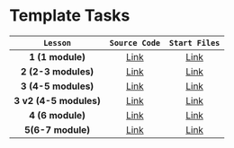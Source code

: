 # Template Tasks

|        `Lesson`        |                                       `Source Code`                                       |                                       `Start Files`                                       |
| :--------------------: | :---------------------------------------------------------------------------------------: | :---------------------------------------------------------------------------------------: |
|    **1 (1 module)**    |  [Link](https://github.com/josserden/react-blended/tree/lesson-01/source-code/README.md)  |  [Link](https://github.com/josserden/react-blended/blob/lesson-01/start-files/README.md)  |
|  **2 (2-3 modules)**   |  [Link](https://github.com/josserden/react-blended/blob/lesson-02/source-code/README.md)  |  [Link](https://github.com/josserden/react-blended/blob/lesson-02/start-files/README.md)  |
|  **3 (4-5 modules)**   |  [Link](https://github.com/josserden/react-blended/blob/lesson-03/source-code/README.md)  |  [Link](https://github.com/josserden/react-blended/blob/lesson-03/source-code/README.md)  |
| **3 v2 (4-5 modules)** | [Link](https://github.com/josserden/react-blended/blob/lesson-03-2/source-code/Readme.md) | [Link](https://github.com/josserden/react-blended/blob/lesson-03-2/start-files/Readme.md) |
|    **4 (6 module)**    |  [Link](https://github.com/josserden/react-blended/blob/lesson-04/source-code/README.md)  |  [Link](https://github.com/josserden/react-blended/blob/lesson-04/start-files/README.md)  |
|   **5(6-7 module)**    |  [Link](https://github.com/josserden/react-blended/blob/lesson-05/source-code/README.md)  |  [Link](https://github.com/josserden/react-blended/blob/lesson-05/start-files/README.md)  |
